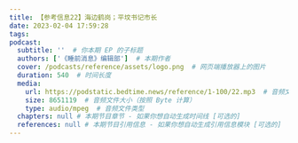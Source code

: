 ```yaml
---
title: 【参考信息22】海边鹤岗；平坟书记市长
date: 2023-02-04 17:59:28
tags:
podcast:
  subtitle: ''  # 你本期 EP 的子标题
  authors: ['《睡前消息》编辑部']  # 本期作者
  cover: /podcasts/reference/assets/logo.png  # 网页端播放器上的图片
  duration: 540  # 时间长度
  media:
    url: https://podstatic.bedtime.news/reference/1-100/22.mp3  # 音频文件
    size: 8651119  # 音频文件大小（按照 Byte 计算）
    type: audio/mpeg  # 音频文件类型
  chapters: null # 本期节目章节 - 如果你想自动生成时间线 [可选的]
  references: null # 本期节目引用信息 - 如果你想自动生成引用信息模块 [可选的]
---
```

